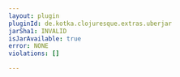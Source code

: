 ```yaml
---
layout: plugin
pluginId: de.kotka.clojuresque.extras.uberjar
jarSha1: INVALID
isJarAvailable: true
error: NONE
violations: []

---
```

